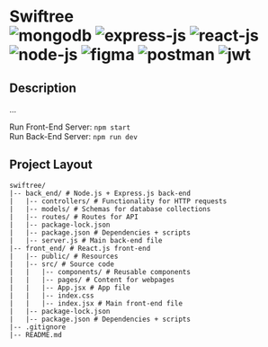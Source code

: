 # Swiftree <br/> ![mongodb](https://img.shields.io/badge/MongoDB-4EA94B?style=for-the-badge&logo=mongodb&logoColor=white) ![express-js](https://img.shields.io/badge/Express.js-000000?style=for-the-badge&logo=express&logoColor=white) ![react-js](https://img.shields.io/badge/React-20232A?style=for-the-badge&logo=react&logoColor=61DAFB) ![node-js](https://img.shields.io/badge/Node.js-339933?style=for-the-badge&logo=nodedotjs&logoColor=white) ![figma](https://img.shields.io/badge/Figma-F24E1E?style=for-the-badge&logo=figma&logoColor=white) ![postman](https://img.shields.io/badge/Postman-FF6C37?style=for-the-badge&logo=Postman&logoColor=white) ![jwt](https://img.shields.io/badge/JWT-000000?style=for-the-badge&logo=JSON%20web%20tokens&logoColor=white)

## Description
...

Run Front-End Server: `npm start`  
Run Back-End Server: `npm run dev`

## Project Layout
```
swiftree/
|-- back_end/ # Node.js + Express.js back-end
|   |-- controllers/ # Functionality for HTTP requests
|   |-- models/ # Schemas for database collections
|   |-- routes/ # Routes for API
|   |-- package-lock.json
|   |-- package.json # Dependencies + scripts
|   |-- server.js # Main back-end file
|-- front_end/ # React.js front-end
|   |-- public/ # Resources
|   |-- src/ # Source code
|   |   |-- components/ # Reusable components
|   |   |-- pages/ # Content for webpages
|   |   |-- App.jsx # App file
|   |   |-- index.css
|   |   |-- index.jsx # Main front-end file
|   |-- package-lock.json
|   |-- package.json # Dependencies + scripts
|-- .gitignore
|-- README.md
```